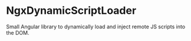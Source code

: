 # NgxDynamicScriptLoader

Small Angular library to dynamically load and inject remote JS scripts into the DOM.
